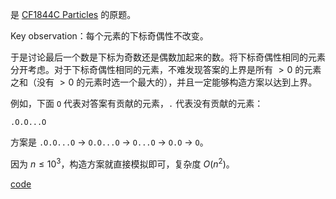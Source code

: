 是 [CF1844C Particles](https://codeforces.com/problemset/problem/1844/C) 的原题。

Key observation：每个元素的下标奇偶性不改变。

于是讨论最后一个数是下标为奇数还是偶数加起来的数。将下标奇偶性相同的元素分开考虑。对于下标奇偶性相同的元素，不难发现答案的上界是所有 $> 0$ 的元素之和（没有 $> 0$ 的元素时选一个最大的），并且一定能够构造方案以达到上界。

例如，下面 `O` 代表对答案有贡献的元素，`.` 代表没有贡献的元素：

`.O.O...O`

方案是 `.O.O...O` $\to$ `O.O...O` $\to$ `O...O` $\to$ `O.O` $\to$ `O`。

因为 $n \le 10^3$，构造方案就直接模拟即可，复杂度 $O(n^2)$。

[code](https://atcoder.jp/contests/arc092/submissions/43670387)